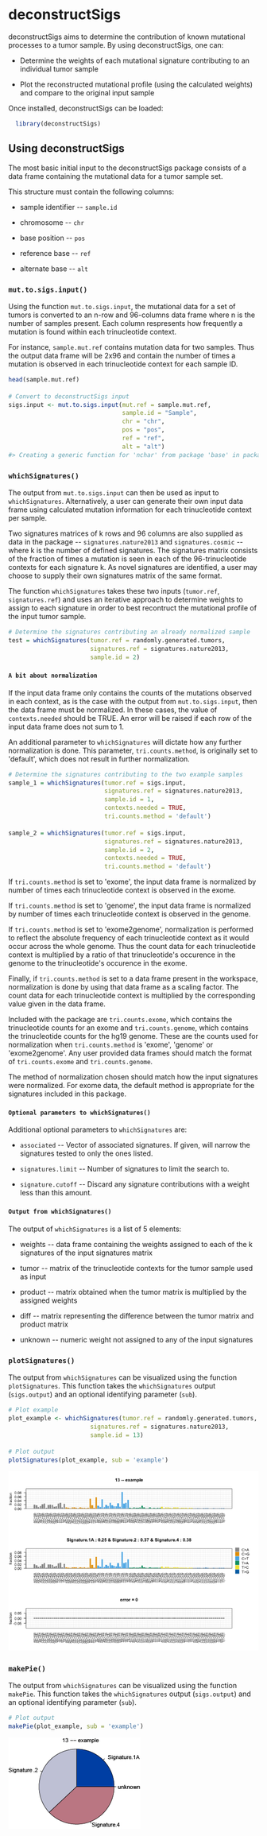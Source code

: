 <!-- README.md is generated from README.Rmd. Please edit that file -->
deconstructSigs
===============

deconstructSigs aims to determine the contribution of known mutational processes to a tumor sample. By using deconstructSigs, one can:

-   Determine the weights of each mutational signature contributing to an individual tumor sample

-   Plot the reconstructed mutational profile (using the calculated weights) and compare to the original input sample

Once installed, deconstructSigs can be loaded:

``` r
  library(deconstructSigs)
```

Using deconstructSigs
---------------------

The most basic initial input to the deconstructSigs package consists of a data frame containing the mutational data for a tumor sample set.

This structure must contain the following columns:

-   sample identifier -- `sample.id`

-   chromosome -- `chr`

-   base position -- `pos`

-   reference base -- `ref`

-   alternate base -- `alt`

### `mut.to.sigs.input()`

Using the function `mut.to.sigs.input`, the mutational data for a set of tumors is converted to an n-row and 96-columns data frame where n is the number of samples present. Each column respresents how frequently a mutation is found within each trinucleotide context.

For instance, `sample.mut.ref` contains mutation data for two samples. Thus the output data frame will be 2x96 and contain the number of times a mutation is observed in each trinucleotide context for each sample ID.

``` r
head(sample.mut.ref)

# Convert to deconstructSigs input
sigs.input <- mut.to.sigs.input(mut.ref = sample.mut.ref, 
                                sample.id = "Sample", 
                                chr = "chr", 
                                pos = "pos", 
                                ref = "ref", 
                                alt = "alt")
#> Creating a generic function for 'nchar' from package 'base' in package 'S4Vectors'
```

### `whichSignatures()`

The output from `mut.to.sigs.input` can then be used as input to `whichSignatures`. Alternatively, a user can generate their own input data frame using calculated mutation information for each trinucleotide context per sample.

Two signatures matrices of k rows and 96 columns are also supplied as data in the package -- `signatures.nature2013` and `signatures.cosmic` -- where k is the number of defined signatures. The signatures matrix consists of the fraction of times a mutation is seen in each of the 96-trinucleotide contexts for each signature k. As novel signatures are identified, a user may choose to supply their own signatures matrix of the same format.

The function `whichSignatures` takes these two inputs (`tumor.ref`, `signatures.ref`) and uses an iterative approach to determine weights to assign to each signature in order to best recontruct the mutational profile of the input tumor sample.

``` r
# Determine the signatures contributing an already normalized sample
test = whichSignatures(tumor.ref = randomly.generated.tumors, 
                       signatures.ref = signatures.nature2013, 
                       sample.id = 2)
```

#### `A bit about normalization`

If the input data frame only contains the counts of the mutations observed in each context, as is the case with the output from `mut.to.sigs.input`, then the data frame must be normalized. In these cases, the value of `contexts.needed` should be TRUE. An error will be raised if each row of the input data frame does not sum to 1.

An additional parameter to `whichSignatures` will dictate how any further normalization is done. This parameter, `tri.counts.method`, is originally set to 'default', which does not result in further normalization.

``` r
# Determine the signatures contributing to the two example samples
sample_1 = whichSignatures(tumor.ref = sigs.input, 
                           signatures.ref = signatures.nature2013, 
                           sample.id = 1, 
                           contexts.needed = TRUE,
                           tri.counts.method = 'default')

sample_2 = whichSignatures(tumor.ref = sigs.input, 
                           signatures.ref = signatures.nature2013, 
                           sample.id = 2, 
                           contexts.needed = TRUE,
                           tri.counts.method = 'default')
```

If `tri.counts.method` is set to 'exome', the input data frame is normalized by number of times each trinucleotide context is observed in the exome.

If `tri.counts.method` is set to 'genome', the input data frame is normalized by number of times each trinucleotide context is observed in the genome.

If `tri.counts.method` is set to 'exome2genome', normalization is performed to reflect the absolute frequency of each trinucleotide context as it would occur across the whole genome. Thus the count data for each trinucleotide context is multiplied by a ratio of that trinucleotide's occurence in the genome to the trinucleotide's occurence in the exome.

Finally, if `tri.counts.method` is set to a data frame present in the workspace, normalization is done by using that data frame as a scaling factor. The count data for each trinucleotide context is multiplied by the corresponding value given in the data frame.

Included with the package are `tri.counts.exome`, which contains the trinucleotide counts for an exome and `tri.counts.genome`, which contains the trinucleotide counts for the hg19 genome. These are the counts used for normalization when `tri.counts.method` is 'exome', 'genome' or 'exome2genome'. Any user provided data frames should match the format of `tri.counts.exome` and `tri.counts.genome`.

The method of normalization chosen should match how the input signatures were normalized. For exome data, the default method is appropriate for the signatures included in this package.

#### `Optional parameters to whichSignatures()`

Additional optional parameters to `whichSignatures` are:

-   `associated` -- Vector of associated signatures. If given, will narrow the signatures tested to only the ones listed.

-   `signatures.limit` -- Number of signatures to limit the search to.

-   `signature.cutoff` -- Discard any signature contributions with a weight less than this amount.

#### `Output from whichSignatures()`

The output of `whichSignatures` is a list of 5 elements:

-   weights -- data frame containing the weights assigned to each of the k signatures of the input signatures matrix

-   tumor -- matrix of the trinucleotide contexts for the tumor sample used as input

-   product -- matrix obtained when the tumor matrix is multiplied by the assigned weights

-   diff -- matrix representing the difference between the tumor matrix and product matrix

-   unknown -- numeric weight not assigned to any of the input signatures

### `plotSignatures()`

The output from `whichSignatures` can be visualized using the function `plotSignatures`. This function takes the `whichSignatures` output (`sigs.output`) and an optional identifying parameter (`sub`).

``` r
# Plot example
plot_example <- whichSignatures(tumor.ref = randomly.generated.tumors, 
                       signatures.ref = signatures.nature2013, 
                       sample.id = 13)

# Plot output
plotSignatures(plot_example, sub = 'example')
```

![alt text](inst/extdata/plotSignatures.png)

### `makePie()`

The output from `whichSignatures` can be visualized using the function `makePie`. This function takes the `whichSignatures` output (`sigs.output`) and an optional identifying parameter (`sub`).

``` r
# Plot output
makePie(plot_example, sub = 'example')
```

![alt text](inst/extdata/makePie.png)
